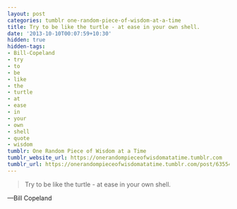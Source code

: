 ```yaml
---
layout: post
categories: tumblr one-random-piece-of-wisdom-at-a-time
title: Try to be like the turtle - at ease in your own shell.
date: '2013-10-10T00:07:59+10:30'
hidden: true
hidden-tags:
- Bill-Copeland
- try
- to
- be
- like
- the
- turtle
- at
- ease
- in
- your
- own
- shell
- quote
- wisdom
tumblr: One Random Piece of Wisdom at a Time
tumblr_website_url: https://onerandompieceofwisdomatatime.tumblr.com
tumblr_url: https://onerandompieceofwisdomatatime.tumblr.com/post/63554429664/try-to-be-like-the-turtle-at-ease-in-your-own
---
```

> Try to be like the turtle - at ease in your own shell.

—Bill Copeland
